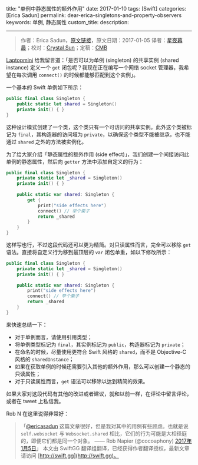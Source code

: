 title: "单例中静态属性的额外作用"
date: 2017-01-10
tags: [Swift]
categories: [Erica Sadun]
permalink: dear-erica-singletons-and-property-observers
keywords: 单例, 静态属性
custom_title: 
description: 

---
> 作者：Erica Sadun，[原文链接](http://ericasadun.com/2017/01/05/dear-erica-singletons-and-property-observers/)，原文日期：2017-01-05
> 译者：[星夜暮晨](http://www.jianshu.com/users/ef1058d2d851)；校对：[Crystal Sun](http://www.jianshu.com/users/7a2d2cc38444/latest_articles)；定稿：[CMB](https://github.com/chenmingbiao)
  







<!--此处开始正文-->

[Laptopmini](https://github.com/Laptopmini) 给我留言道：「是否可以为单例 (singleton) 的共享实例 (shared instance) 定义一个 `get` 闭包呢？我现在正在编写一个网络 socket 管理器，我希望在每次调用 `connect()` 的时候都能够匹配到这个实例」。

<!--more-->

一个基本的 Swift 单例如下所示：

```swift
public final class Singleton {
    public static let shared = Singleton()
    private init() { }
}
```

这种设计模式创建了一个类，这个类只有一个可访问的共享实例。此外这个类被标记为 `final`，其构造器的访问域为 `private`，以确保这个类型不能被继承，也不能通过 `shared` 之外的方法被实例化。

为了给大家介绍「静态属性的额外作用 (side effect)」，我们创建一个间接访问此单例的静态属性，然后向 `getter` 方法中添加自定义的行为：

```swift
public final class Singleton {
    private static let _shared = Singleton()
    private init() { }
    
    public static var shared: Singleton {
        get {
            print("side effects here")
            connect() // 举个栗子
            return _shared
        }
    }
}
```

这样写也行，不过这段代码还可以更为精简。对只读属性而言，完全可以移除 `get` 语法。直接将自定义行为移到最顶层的 `var` 闭包单重，如以下修改所示：

```swift
public final class Singleton {
    private static let _shared = Singleton()
    private init() { }
    
    public static var shared: Singleton {
        print("side effects here")
        connect() // 举个栗子
        return _shared
    }
}
```

来快速总结一下：

* 对于单例而言，请使用引用类型；
* 将单例类型标记为 `final`，其实例标记为 `public`，构造器标记为 `private`；
* 在命名的时候，尽量使用更符合 Swift 风格的 `shared`，而不是 Objective-C 风格的 `sharedInstance`；
* 如果在获取单例的时候还需要引入其他的额外作用，那么可以创建一个静态的只读属性；
* 对于只读属性而言，`get` 语法可以移除以达到精简的效果。

如果大家对这段代码有其他的改进或者建议，就和以前一样，在评论中留言评论，或者在 tweet 上私信我。

Rob N 在这里说得非常好：

> 「[@ericasadun](https://twitter.com/ericasadun) 这篇文章很好，但是我对其中的用例有些顾虑。也就是说 `self.websocket` 与 `Websocket.shared` 相比，它们的行为可能是大相径庭的，即便它们都是同一个对象。
> —— Rob Napier (@cocoaphony) [2017年1月5日](https://twitter.com/cocoaphony/status/817104066429980672)」
> 本文由 SwiftGG 翻译组翻译，已经获得作者翻译授权，最新文章请访问 [http://swift.gg](http://swift.gg)。